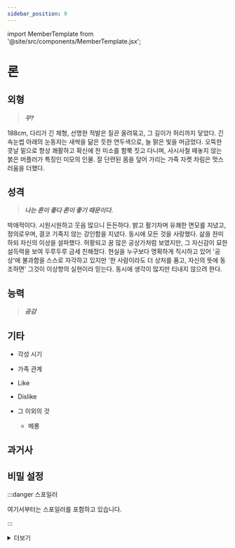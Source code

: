 ```yaml
---
sidebar_position: 9
---
```


import MemberTemplate from '@site/src/components/MemberTemplate.jsx';

# 론

<MemberTemplate
  title="울프독"
  image="/img/w.png"
  codename="론"
  gender="?"
  age="향년 28세"
  height="188cm"
  affiliation=""
  ability="[A급] - 공감"
  bg="#3AB8DE"
  cr="#fff"
/>

## 외형
> ***꾸?***

188cm, 다리가 긴 체형, 선명한 적발은 질끈 올려묶고, 그 길이가 허리까지 닿았다. 긴 속눈썹 아래의 눈동자는 새싹을 닮은 듯한 연두색으로, 늘 맑은 빛을 머금었다. 오뚝한 콧날 밑으로 항상 쾌활하고 확신에 찬 미소를 함뿍 짓고 다니며, 사시사철 떼놓지 않는 붉은 머플러가 특징인 미모의 인물. 잘 단련된 몸을 덮어 가리는 가죽 자켓 차림은 멋스러움을 더했다.

## 성격
> ***나는 론이 좋다 론이 좋기 때문이다.***

박애적이다. 시원시원하고 웃음 많으니 든든하다. 밝고 활기차며 유쾌한 면모를 지녔고, 정의로우며, 결코 기죽지 않는 강인함을 지녔다. 동시에 모든 것을 사랑했다. 삶을 찬미하되 자신의 이상을 설파했다. 허황되고 꿈 많은 공상가처럼 보였지만, 그 자신감이 묘한 설득력을 보여 두루두루 금세 친해졌다. 현실을 누구보다 명확하게 직시하고 있어 '공상'에 불과함을 스스로 자각하고 있지만 '한 사람이라도 더 상처를 품고, 자신의 뜻에 동조하면' 그것이 이상향의 실현이라 믿는다. 동시에 생각이 많지만 티내지 않으려 한다.

## 능력
> ***공감***



## 기타
- 각성 시기

- 가족 관계  

- Like  

- Dislike  

- 그 이외의 것
  - 메롱
    
## 과거사


## 비밀 설정

:::danger 스포일러

여기서부터는 스포일러를 포함하고 있습니다.

:::


<details>
  <summary>
    더보기
  </summary>
  
  요기다가 쓰세요

</details>
